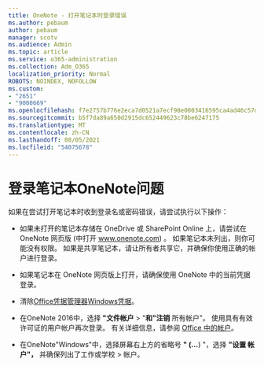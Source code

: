 ```yaml
---
title: OneNote - 打开笔记本时登录错误
ms.author: pebaum
author: pebaum
manager: scotv
ms.audience: Admin
ms.topic: article
ms.service: o365-administration
ms.collection: Adm_O365
localization_priority: Normal
ROBOTS: NOINDEX, NOFOLLOW
ms.custom:
- "2651"
- "9000669"
ms.openlocfilehash: f7e2757b776e2eca7d0521a7ecf98e0003416595ca4ad46c57d70974acba98ad
ms.sourcegitcommit: b5f7da89a650d2915dc652449623c78be6247175
ms.translationtype: MT
ms.contentlocale: zh-CN
ms.lasthandoff: 08/05/2021
ms.locfileid: "54075678"
---
```

# <a name="issues-signing-in-to-onenote-notebooks"></a>登录笔记本OneNote问题

如果在尝试打开笔记本时收到登录名或密码错误，请尝试执行以下操作：

- 如果未打开的笔记本存储在 OneDrive 或 SharePoint Online 上，请尝试在 OneNote 网页版 (中打开 www.onenote.com) 。 如果笔记本未列出，则你可能没有权限。 如果是共享笔记本，请让所有者共享它，并确保你使用正确的帐户进行登录。

- 如果笔记本在 OneNote 网页版上打开，请确保使用 OneNote 中的当前凭据登录。 

- 清除[Office凭据管理器](https://docs.microsoft.com/office/troubleshoot/error-messages/another-account-already-signed-in#step-3-clear-cached-credentials-on-the-computer)[Windows凭据](https://support.microsoft.com/help/4026814/windows-accessing-credential-manager)。

- 在OneNote 2016中，选择 **"文件帐户**  >  "**和"注销** 所有帐户"。 使用具有有效许可证的用户帐户再次登录。 有关详细信息，请参阅 [Office 中的帐户](https://support.office.com/article/accounts-in-office-628ea040-f265-49de-b986-be09c3ebf8a9)。

- 在OneNote"Windows"中，选择屏幕右上方的省略号 **" (...**) "，选择 **"设置 帐户"，** 并确保列出了工作或学校  >  帐户。